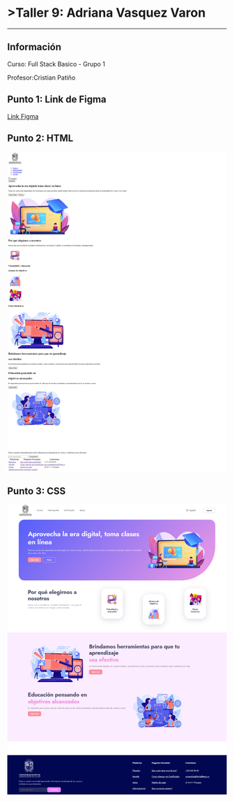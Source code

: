 <h1>>Taller 9: Adriana Vasquez Varon</h1>
<hr>

<h2>Información</h2>
<p>Curso: Full Stack Basico - Grupo 1 </p>
<p>Profesor:Cristian Patiño </p>

<h2>Punto 1: Link de Figma</h2>
<a href="https://www.figma.com/file/t50EQq4W8LX5A4v9hlDj2U/Untitled?type=design&node-id=0-1&t=FVfcOMsBtum8kU4X-0">
Link Figma</a>


<h2>Punto 2: HTML </h2>
<img src="./public/images/html.png.png" alt="html">

<h2>Punto 3: CSS </h2>
<img src="./public/images/html-css.png.png" alt="css">
